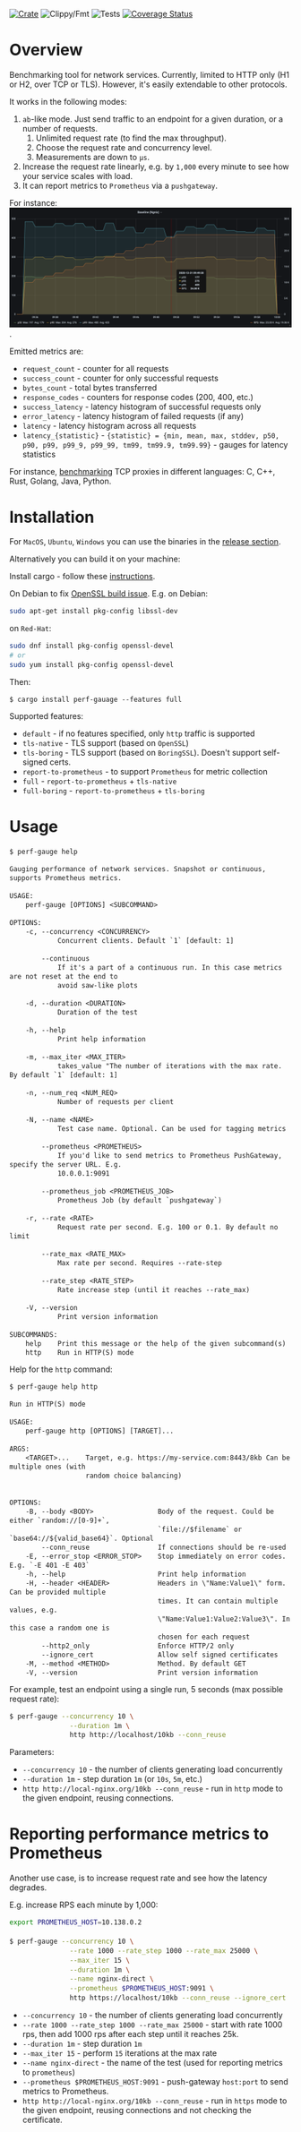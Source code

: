 [![Crate](https://img.shields.io/crates/v/perf-gauge.svg)](https://crates.io/crates/perf-gauge)
![Clippy/Fmt](https://github.com/xnuter/perf-gauge/workflows/Clippy/Fmt/badge.svg)
![Tests](https://github.com/xnuter/perf-gauge/workflows/Tests/badge.svg)
[![Coverage Status](https://coveralls.io/repos/github/xnuter/perf-gauge/badge.svg?branch=main)](https://coveralls.io/github/xnuter/perf-gauge?branch=main)

Overview
========

Benchmarking tool for network services. Currently, limited to HTTP only (H1 or H2, over TCP or TLS).
However, it's easily extendable to other protocols.

It works in the following modes:

1. `ab`-like mode. Just send traffic to an endpoint for a given duration, or a number of requests. 
   1. Unlimited request rate (to find the max throughput).
   1. Choose the request rate and concurrency level.
   1. Measurements are down to `µs`.
1. Increase the request rate linearly, e.g. by `1,000` every minute to see how your service scales with load.
1. It can report metrics to `Prometheus` via a `pushgateway`.

For instance: ![](./examples/prom/baseline-nginx-stable-p50-99.png).

Emitted metrics are:
* `request_count` - counter for all requests
* `success_count` - counter for only successful requests
* `bytes_count` - total bytes transferred
* `response_codes` - counters for response codes (200, 400, etc.)
* `success_latency` - latency histogram of successful requests only
* `error_latency` - latency histogram of failed requests (if any)
* `latency` - latency histogram across all requests
* `latency_{statistic}` - `{statistic} = {min, mean, max, stddev, p50, p90, p99, p99_9, p99_99, tm99, tm99.9, tm99.99}` - gauges for latency statistics

For instance, [benchmarking](https://github.com/xnuter/perf-gauge/wiki/Benchmarking-TCP-Proxies-written-in-different-languages:-C,-CPP,-Rust,-Golang,-Java,-Python) TCP proxies in different languages: C, C++, Rust, Golang, Java, Python.

Installation
======

For `MacOS`, `Ubuntu`, `Windows` you can use the binaries in the [release section](https://github.com/xnuter/perf-gauge/releases). 

Alternatively you can build it on your machine:

Install cargo - follow these [instructions](https://doc.rust-lang.org/cargo/getting-started/installation.html).

On Debian to fix [OpenSSL build issue](https://docs.rs/openssl/0.10.30/openssl/). E.g. on Debian:

```bash
sudo apt-get install pkg-config libssl-dev
```

on `Red-Hat`:
```bash
sudo dnf install pkg-config openssl-devel
# or
sudo yum install pkg-config openssl-devel
```

Then:
```
$ cargo install perf-gauage --features full
```

Supported features:

* `default` - if no features specified, only `http` traffic is supported
* `tls-native` - TLS support (based on `OpenSSL`)
* `tls-boring` - TLS support (based on `BoringSSL`). Doesn't support self-signed certs.
* `report-to-prometheus` - to support `Prometheus` for metric collection
* `full` - `report-to-prometheus` + `tls-native`
* `full-boring` - `report-to-prometheus` + `tls-boring`

Usage
=======
```bash
$ perf-gauge help 
```

```text
Gauging performance of network services. Snapshot or continuous, supports Prometheus metrics.

USAGE:
    perf-gauge [OPTIONS] <SUBCOMMAND>

OPTIONS:
    -c, --concurrency <CONCURRENCY>
            Concurrent clients. Default `1` [default: 1]

        --continuous
            If it's a part of a continuous run. In this case metrics are not reset at the end to
            avoid saw-like plots

    -d, --duration <DURATION>
            Duration of the test

    -h, --help
            Print help information

    -m, --max_iter <MAX_ITER>
            takes_value "The number of iterations with the max rate. By default `1` [default: 1]

    -n, --num_req <NUM_REQ>
            Number of requests per client

    -N, --name <NAME>
            Test case name. Optional. Can be used for tagging metrics

        --prometheus <PROMETHEUS>
            If you'd like to send metrics to Prometheus PushGateway, specify the server URL. E.g.
            10.0.0.1:9091

        --prometheus_job <PROMETHEUS_JOB>
            Prometheus Job (by default `pushgateway`)

    -r, --rate <RATE>
            Request rate per second. E.g. 100 or 0.1. By default no limit

        --rate_max <RATE_MAX>
            Max rate per second. Requires --rate-step

        --rate_step <RATE_STEP>
            Rate increase step (until it reaches --rate_max)

    -V, --version
            Print version information

SUBCOMMANDS:
    help    Print this message or the help of the given subcommand(s)
    http    Run in HTTP(S) mode
```

Help for the `http` command:

```bash
$ perf-gauge help http
```
```text
Run in HTTP(S) mode

USAGE:
    perf-gauge http [OPTIONS] [TARGET]...

ARGS:
    <TARGET>...    Target, e.g. https://my-service.com:8443/8kb Can be multiple ones (with
                   random choice balancing)


OPTIONS:
    -B, --body <BODY>                Body of the request. Could be either `random://[0-9]+`,
                                     `file://$filename` or `base64://${valid_base64}`. Optional
        --conn_reuse                 If connections should be re-used
    -E, --error_stop <ERROR_STOP>    Stop immediately on error codes. E.g. `-E 401 -E 403`
    -h, --help                       Print help information
    -H, --header <HEADER>            Headers in \"Name:Value1\" form. Can be provided multiple
                                     times. It can contain multiple values, e.g.
                                     \"Name:Value1:Value2:Value3\". In this case a random one is
                                     chosen for each request
        --http2_only                 Enforce HTTP/2 only
        --ignore_cert                Allow self signed certificates
    -M, --method <METHOD>            Method. By default GET
    -V, --version                    Print version information

```

For example, test an endpoint using a single run, 5 seconds (max possible request rate):

```bash
$ perf-gauge --concurrency 10 \
               --duration 1m \
               http http://localhost/10kb --conn_reuse
```
  
Parameters:

* `--concurrency 10` - the number of clients generating load concurrently
* `--duration 1m` - step duration `1m` (or `10s`, `5m`, etc.)
* `http http://local-nginx.org/10kb --conn_reuse` - run in `http` mode to the given endpoint, reusing connections. 

Reporting performance metrics to Prometheus
===========================================

Another use case, is to increase request rate and see how the latency degrades. 

E.g. increase RPS each minute by 1,000: 

```bash
export PROMETHEUS_HOST=10.138.0.2

$ perf-gauge --concurrency 10 \
               --rate 1000 --rate_step 1000 --rate_max 25000 \
               --max_iter 15 \
               --duration 1m \
               --name nginx-direct \
               --prometheus $PROMETHEUS_HOST:9091 \
               http https://localhost/10kb --conn_reuse --ignore_cert
```

* `--concurrency 10` - the number of clients generating load concurrently
* `--rate 1000 --rate_step 1000 --rate_max 25000` - start with rate 1000 rps, then add 1000 rps after each step until it reaches 25k.
* `--duration 1m` - step duration `1m`
* `--max_iter 15` - perform `15` iterations at the max rate
* `--name nginx-direct` - the name of the test (used for reporting metrics to `prometheus`)
* `--prometheus $PROMETHEUS_HOST:9091` - push-gateway `host:port` to send metrics to Prometheus.
* `http http://local-nginx.org/10kb --conn_reuse` - run in `https` mode to the given endpoint, reusing connections and not checking the certificate. 

